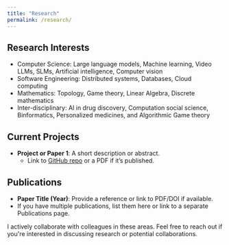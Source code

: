 ```yaml
---
title: "Research"
permalink: /research/
---
```


## Research Interests
- Computer Science: Large language models, Machine learning, Video LLMs, SLMs, Artificial intelligence, Computer vision
- Software Engineering: Distributed systems, Databases, Cloud computing
- Mathematics: Topology, Game theory, Linear Algebra, Discrete mathematics
- Inter-disciplinary: AI in drug discovery, Computation social science, Binformatics, Personalized medicines, and Algorithmic Game theory

## Current Projects
- **Project or Paper 1**: A short description or abstract.  
  - Link to [GitHub repo](https://github.com/yourusername/yourproject) or a PDF if it’s published.

## Publications
- **Paper Title (Year)**: Provide a reference or link to PDF/DOI if available.
- If you have multiple publications, list them here or link to a separate Publications page.

I actively collaborate with colleagues in these areas. Feel free to reach out if you're interested in discussing research or potential collaborations.
